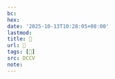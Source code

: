 ```yaml
---
bc:
hex:
date: '2025-10-13T10:28:05+08:00'
lastmod:
title: 􄩯
url: 􄩯
tags: [𥴧]
src: DCCV
note:
---
```

